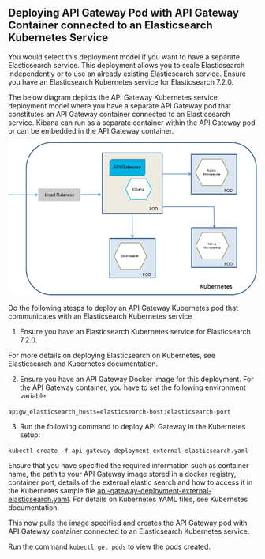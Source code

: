 ## Deploying API Gateway Pod with API Gateway Container connected to an Elasticsearch Kubernetes Service

You would select this deployment model if you want to have a separate Elasticsearch service. This deployment allows you to scale Elasticsearch independently or to use an already existing Elasticsearch service. Ensure you have an Elasticsearch Kubernetes service for Elasticsearch 7.2.0.

The below diagram depicts the API Gateway Kubernetes service deployment model where you have a separate API Gateway pod that constitutes an API Gateway container connected to an Elasticsearch service. Kibana can run as a separate container within the API Gateway pod or can be embedded in the API Gateway container.

![separate_pods_for_gateway_elasticsearch](../images/separate_pods_for_gateway_elasticsearch.png)

Do the following stesps to deploy an API Gateway Kubernetes pod that communicates with an Elasticsearch Kubernetes service

1. Ensure you have an Elasticsearch Kubernetes service for Elasticsearch 7.2.0.

For more details on deploying Elasticsearch on Kubernetes, see Elasticsearch and Kubernetes documentation.

2. Ensure you have an API Gateway Docker image for this deployment. For the API Gateway container, you have to set the following environment variable:

``` apigw_elasticsearch_hosts=elasticsearch-host:elasticsearch-port ```

3. Run the following command to deploy API Gateway in the Kubernetes setup:

``` kubectl create -f api-gateway-deployment-external-elasticsearch.yaml ```

Ensure that you have specified the required information such as container name, the path to your API Gateway image stored in a docker registry, container port, details of the external elastic search and how to access it in the Kubernetes sample file  [api-gateway-deployment-external-elasticsearch.yaml](api-gateway-deployment-external-elasticsearch.yaml). For details on Kubernetes YAML files, see Kubernetes documentation. 
   
   This now pulls the image specified and creates the API Gateway pod with API Gateway container connected to an Elasticsearch Kubernetes service.
   
Run the command `kubectl get pods` to view the pods created.
